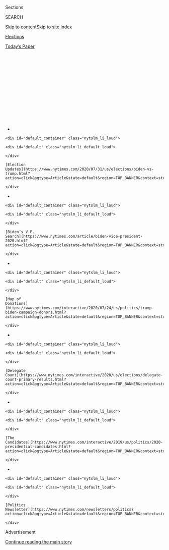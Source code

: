 <div id="app">

<div id="standalone-header">

<div class="interactive-masthead NYTAppHideMasthead css-qz70u6 e1suatyy0">

<div class="section css-ui9rw0 e1suatyy2">

<div class="css-eph4ug er09x8g0">

<div class="css-6n7j50">

</div>

<span class="css-1dv1kvn">Sections</span>

<div class="css-10488qs">

<span class="css-1dv1kvn">SEARCH</span>

</div>

[Skip to content](#site-content)[Skip to site
index](#site-index)

</div>

<div id="masthead-section-label" class="css-1wr3we4 eaxe0e00">

[Elections](https://www.nytimes.com/news-event/2020-election)

</div>

<div class="css-10698na e1huz5gh0">

</div>

</div>

<div id="masthead-bar-one" class="section hasLinks css-15hmgas e1csuq9d3">

<div class="css-uqyvli e1csuq9d0">

</div>

<div class="css-1uqjmks e1csuq9d1">

</div>

<div class="css-9e9ivx">

[](https://myaccount.nytimes.com/auth/login?response_type=cookie&client_id=vi)

</div>

<div class="css-1bvtpon e1csuq9d2">

[Today’s
Paper](https://www.nytimes.com/section/todayspaper)

</div>

</div>

</div>

<div class="css-1aor85t" style="opacity:0.000000001;z-index:-1;visibility:hidden">

<div class="css-1hqnpie">

<div class="css-epjblv">

<span class="css-17xtcya">[Elections](/news-event/2020-election)</span><span class="css-x15j1o">|</span><span class="css-fwqvlz">Joe
Biden: Who He Is and What He Stands
For</span>

</div>

<div class="css-k008qs">

<div class="css-1iwv8en">

<span class="css-18z7m18"></span>

<div>

</div>

</div>

<span class="css-1n6z4y">https://nyti.ms/2NTAZqQ</span>

<div class="css-1705lsu">

<div class="css-4xjgmj">

<div class="css-4skfbu" data-role="toolbar" data-aria-label="Social Media Share buttons, Save button, and Comments Panel with current comment count" data-testid="share-tools">

  - 
  - 
  - 
  - 
    
    <div class="css-6n7j50">
    
    </div>

  - 

</div>

</div>

</div>

</div>

</div>

</div>

<div id="NYT_TOP_BANNER_REGION" class="css-mij9hh">

<div>

<div id="styln-elections-notifications-menu" class="section interactive-content interactive-size-medium css-1xxkt5x">

<div class="css-17ih8de interactive-body">

<div class="nytslm_innerContainer" data-aria-live="polite">

<div class="nytslm_title">

</div>

  - 
    
    <div id="default_container" class="nytslm_li_loud">
    
    <div id="default" class="nytslm_li_default_loud">
    
    </div>
    
    [Election
    Updates](https://www.nytimes.com/2020/07/31/us/elections/biden-vs-trump.html?action=click&pgtype=Article&state=default&region=TOP_BANNER&context=storylines_menu)
    
    </div>

  - 
    
    <div id="default_container" class="nytslm_li_loud">
    
    <div id="default" class="nytslm_li_default_loud">
    
    </div>
    
    [Biden’s V.P.
    Search](https://www.nytimes.com/article/biden-vice-president-2020.html?action=click&pgtype=Article&state=default&region=TOP_BANNER&context=storylines_menu)
    
    </div>

  - 
    
    <div id="default_container" class="nytslm_li_loud">
    
    <div id="default" class="nytslm_li_default_loud">
    
    </div>
    
    [Map of
    Donations](https://www.nytimes.com/interactive/2020/07/24/us/politics/trump-biden-campaign-donors.html?action=click&pgtype=Article&state=default&region=TOP_BANNER&context=storylines_menu)
    
    </div>

  - 
    
    <div id="default_container" class="nytslm_li_loud">
    
    <div id="default" class="nytslm_li_default_loud">
    
    </div>
    
    [Delegate
    Count](https://www.nytimes.com/interactive/2020/us/elections/delegate-count-primary-results.html?action=click&pgtype=Article&state=default&region=TOP_BANNER&context=storylines_menu)
    
    </div>

  - 
    
    <div id="default_container" class="nytslm_li_loud">
    
    <div id="default" class="nytslm_li_default_loud">
    
    </div>
    
    [The
    Candidates](https://www.nytimes.com/interactive/2019/us/politics/2020-presidential-candidates.html?action=click&pgtype=Article&state=default&region=TOP_BANNER&context=storylines_menu)
    
    </div>

  - 
    
    <div id="default_container" class="nytslm_li_loud">
    
    <div id="default" class="nytslm_li_default_loud">
    
    </div>
    
    [Politics
    Newsletter](https://www.nytimes.com/newsletters/politics?action=click&pgtype=Article&state=default&region=TOP_BANNER&context=storylines_menu)
    
    </div>

</div>

</div>

</div>

</div>

</div>

<div id="top-wrapper" class="css-1sy8kpn">

<div id="top-slug" class="css-l9onyx">

Advertisement

</div>

[Continue reading the main
story](#after-top)

<div class="ad top-wrapper" style="text-align:center;height:100%;display:block;min-height:250px">

<div id="top" class="place-ad" data-position="top" data-size-key="top">

</div>

</div>

<div id="after-top">

</div>

</div>

</div>

<div id="site-content" data-role="main">

# Joe Biden: Who He Is and What He Stands For

<div class="css-1vegfwe interactive-byline-container">

By [<span class="css-1baulvz last-byline" itemprop="name">Katie
Glueck</span>](https://www.nytimes.com/by/katie-glueck)Updated Jul 14,
2020

</div>

<div class="css-1vegfwe interactive-translations-container">

<div class="css-1rk3c06">

[Leer en
español](https://www.nytimes.com/es/interactive/2020/espanol/estados-unidos/joe-biden-elecciones.html "Read in Spanish")

</div>

</div>

<div id="interactive-standalone-sharetools" class="css-wkcogx">

<div>

<div class="interactive-sharetools css-9z2bwm" data-role="toolbar" data-aria-label="Social Media Share buttons, Save button, and Comments Panel with current comment count" data-testid="share-tools">

  - 
  - 
  - 
  - 
    
    <div class="css-6n7j50">
    
    </div>

</div>

</div>

</div>

<div id="joe-biden" class="section interactive-standard interactive-content interactive-size-scoop css-1davkue" data-id="100000006695707">

<div class="css-17ih8de interactive-body">

<div data-prd-dropzone-below-masthead="100000006700124">

</div>

<div class="g-story g-freebird g-max-limit" data-preview-slug="2019-03-10-vi-freebird">

<div class="g-section g-candidate-top">

<div class="g-inner-wrap">

## <span class="g-kicker-text">[2020 Candidates](https://www.nytimes.com/interactive/2019/us/politics/2020-presidential-candidates.html) </span> <span class="g-party-label" style="color:#1980c3;">Presumptive Democratic Nominee </span>

<div class="g-text-wrap">

# Joe Biden

The former vice president, now the presumptive Democratic nominee, says
he can build on the Obama legacy and unite the country in a challenging
time.

</div>

</div>

<div class="g-image-wrap">

![Joe
Biden](https://static01.nyt.com/packages/flash/multimedia/ICONS/transparent.png)

</div>

</div>

<div class="g-section g-basics">

## Who is Joe Biden?

<div class="g-bullets">

77 years old

Born in Scranton, Pa.; lives in Wilmington, Del.

Six-term senator from Delaware first elected in 1972; 47th vice
president of the United States

Also sought the Democratic nomination for president in ’88 and ’08

</div>

</div>

<div class="g-section g-issues">

## Biden’s signature issues

Mr. Biden, who has served in public life for around a half-century, is
emphasizing his government experience, seeking to cast himself as a
steady, seasoned hand in a dangerous and uncertain world.

As the coronavirus crisis has unfolded, he has looked for ways to help
voters picture him as commander in chief, formulating recommendations
rooted in advice from health care and economics experts. Those
suggestions include making coronavirus tests broadly accessible, and
free. He has said there should be no out-of-pocket cost for patients to
receive an eventual vaccine, either. And he has been sharply critical of
[President
Trump](https://www.nytimes.com/interactive/2020/us/elections/donald-trump.html)’s
response to the virus, accusing him of reacting too slowly.

Mr. Biden served as vice president in the Obama administration during
the passage of the Affordable Care Act, and health care remains a top
priority for him. It’s an issue he often discusses in the context of his
family’s personal tragedies: He lost his first wife and an infant
daughter in a car accident in 1972, and in 2015, his son Beau Biden died
of brain cancer. Health care, he said [in an early television
ad](https://www.nytimes.com/2019/08/27/us/politics/joe-biden-ad-personal.html),
is “personal” to him. He supports adding a public option to the
Affordable Care Act, but opposes “Medicare for all,” the sweeping
single-payer measure advocated by some progressives in his party,
including Senator Bernie Sanders.

Mr. Biden, who served for decades in the Senate, firmly believes in the
value of bipartisanship and insists on extending overtures to
Republicans even in a moment when many in his own party don’t see
negotiating partners on the other side. As a former chairman of the
Senate Foreign Relations Committee, he also speaks passionately about
asserting and defending America’s role as a leader on the global
stage.

</div>

<div class="g-section g-questions">

## Three questions about Joe Biden

<div class="g-qa">

### **1. Would Joe Biden be the oldest president in history?**

[Yes](https://www.nytimes.com/2019/07/29/us/politics/joe-biden-age.html).
He would be the oldest president in history at his inauguration, at age
78. Mr. Trump, who is currently 73, would also be the oldest president
ever if he wins a second term.

</div>

<div class="g-qa">

### **2. Where is Joe Biden from?**

Mr. Biden was born in Scranton, Pa., in 1942, and moved to Delaware as a
child. As a politician, he has maintained close political ties to both
states, though Mr. Trump has accused Mr. Biden of having “deserted”
Pennsylvania.

“I was in third grade,” Mr. Biden [shot
back](https://www.nytimes.com/2019/05/28/us/politics/trump-biden-north-korea.html)[.](https://www.nytimes.com/2019/05/28/us/politics/trump-biden-north-korea.html)

He continues to maintain strong ties to Pennsylvania, a critical general
election battleground that Mr. Trump won in 2016, and he has based his
campaign headquarters in Philadelphia.

</div>

<div class="g-qa">

### **3. What role does the Obama era play in Joe Biden’s campaign?**

A big one. Mr. Obama did not endorse Mr. Biden until the primary race
was settled, but he and Mr. Biden [forged a close relationship in his
administration](https://www.nytimes.com/2019/08/16/us/politics/biden-obama-history.html).
Mr. Biden talks about their friendship frequently, as well as the work
they did together on issues ranging from health care to foreign policy.

Throughout the primary, some of Mr. Biden’s biggest applause at campaign
events came as he praised Mr. Obama. And many Democratic voters,
especially African-American voters, have cited his relationship with Mr.
Obama and nostalgia for that administration in explaining their current
support for Mr. Biden. Now that the primary is over, Mr. Biden is also
focused on winning the enthusiastic support of Democrats who supported
other candidates and are lukewarm toward his candidacy — and his
campaign must also think about engaging independent voters and moderate
Republicans.

</div>

</div>

<div class="g-section g-quote">

<div class="quote-bar">

</div>

### “If we give Donald Trump eight years in the White House, he will forever and fundamentally alter the character of this nation, who we are, and I cannot stand by and watch that happen.”

<div class="g-attribution">

<div class="g-image">

![](https://static01.nyt.com/newsgraphics/2019/08/01/candidate-pages/b4522271a4f73426d5de7437ff4d0aa6b616b469/biden-circle.png)

</div>

<div class="g-info">

##### Joe Biden

</div>

</div>

</div>

<div class="g-asset g-video" style="max-width: 720px">

## Video profile of Joe Biden

<div class="g-asset_inner">

<div id="scoop-video-100000006401476" class="g-scoop-vhs" data-options="{&quot;autoplay&quot;:&quot;false&quot;,&quot;ratio&quot;:&quot;16:9&quot;}">

</div>

</div>

<div class="g-source">

<span class="g-caption">April 25, 2019</span>

</div>

</div>

<div class="g-section g-coverage">

## Learn more about Biden

<div class="g-bullets">

[In one
week](https://www.nytimes.com/2020/04/15/us/politics/elizabeth-warren-endorse-biden.html?action=click&module=RelatedLinks&pgtype=Article),
Bernie Sanders, Barack Obama and Elizabeth Warren endorsed Mr. Biden.

The pandemic is [testing Mr. Biden’s patience and political
imagination](https://www.nytimes.com/2020/04/25/us/politics/joe-biden-coronavirus-quarantine.html)
as he attempts to win the presidency from his basement.

[This Supreme Court battle explains
why](https://www.nytimes.com/2019/09/07/us/politics/joe-biden-bork-supreme-court.html)
Mr. Biden firmly believes in bipartisanship.

Here’s why many working-class voters [view Mr. Biden as one of their
own](https://www.nytimes.com/2019/11/19/us/politics/joe-biden-working-class.html).

</div>

<div class="g-lastest">

### Latest coverage

<div class="g-latest g-item g-0">

[The Unconventional Convention Season: A Conversation About the 2020
Election](https://www.nytimes.com/2020/07/14/us/politics/2020-political-conventions.html)

July 14, 2020

</div>

<div class="g-latest g-item g-1">

[Biden Announces $2 Trillion Climate
Plan](https://www.nytimes.com/2020/07/14/us/politics/biden-climate-plan.html)

July 14, 2020

</div>

<div class="g-latest g-item g-2">

[Trump Continues Criticism of Movement to Defund the
Police](https://www.nytimes.com/2020/07/13/us/politics/trump-police-reform.html)

July 13, 2020

</div>

<div class="g-latest g-item g-3">

[Some Republicans Say Florida Convention Is ‘a Risk You Have to
Take’](https://www.nytimes.com/2020/07/13/us/elections/biden-vs-trump.html)

July 13,
2020

</div>

</div>

</div>

</div>

</div>

</div>

</div>

<div id="standalone-footer">

<div>

<div>

<div id="interactive-footer-wrapper">

<div class="css-i29ckm">

<div class="interactive-sharetools css-9z2bwm" data-role="toolbar" data-aria-label="Social Media Share buttons, Save button, and Comments Panel with current comment count" data-testid="share-tools">

  - 
  - 
  - 
  - 
    
    <div class="css-6n7j50">
    
    </div>

</div>

</div>

<div>

<div id="NYT_BELOW_MAIN_CONTENT_REGION">

<div>

<div id="STLYN_guide_v1_STYLN_guide_a" class="section css-l08pwh interactive-content interactive-size-medium">

<div class="css-17ih8de interactive-body">

<div class="g-story g-freebird g-max-limit" data-preview-slug="styln-scroll-guide">

</div>

<div id="g-electionguide-id" class="g-electionguide">

<div class="g-electionguide-container">

<div class="g-electionguide-wrapper">

<div class="g-electionguide-logo">

</div>

# Our 2020 Election Guide

Updated July 31, 2020

  - 
    
    -----
    
    ## The Latest
    
      - President Trump’s assault on the Postal Service is intersecting
        with his attacks on mail-in voting. [Voting rights groups say it
        is a recipe for
        disaster.](https://www.nytimes.com/2020/07/31/us/politics/trump-usps-mail-delays.html?action=click&pgtype=Article&state=default&region=BELOW_MAIN_CONTENT&context=storylines_guide)

  - 
    
    -----
    
    ## Biden’s V.P. Search
    
      - [Here are 13
        women](https://www.nytimes.com/article/biden-vice-president-2020.html?action=click&pgtype=Article&state=default&region=BELOW_MAIN_CONTENT&context=storylines_guide)
        who have been under consideration to be Joe Biden’s running
        mate, and why each might be chosen — and might not be.

  - 
    
    -----
    
    ## Keep Up With Our Coverage
    
      - Get an
        [email](https://www.nytimes.com/newsletters/politics?action=click&pgtype=Article&state=default&region=BELOW_MAIN_CONTENT&context=storylines_guide)
        recapping the day’s news
    
    <!-- end list -->
    
      - Download our mobile app on
        [iOS](https://apps.apple.com/us/app/nytimes/id284862083?ls=1&mat_click_id=5c79ae7455014fd1bd66b5610c05b8f2-20191112-16948&referrer=mat_click_id%3D5c79ae7455014fd1bd66b5610c05b8f2-20191112-16948%26link_click_id%3D722930677036718082)
        and
        [Android](http://a.localytics.com/android?id=com.nytimes.android&referrer=utm_source%3Dother_nyt_mobile_web%26utm_medium%3DWeb%2520page%26utm_term%3DGeneral%2520Mobile%2520Page%26utm_campaign%3DNYT%2520Mobile%2520General%2520Page)
        and turn on Breaking News and Politics alerts

</div>

</div>

</div>

</div>

</div>

</div>

</div>

</div>

<div id="bottom-wrapper" class="css-1ede5it">

<div id="bottom-slug" class="css-l9onyx">

Advertisement

</div>

[Continue reading the main
story](#after-bottom)

<div id="bottom" class="ad bottom-wrapper" style="text-align:center;height:100%;display:block;min-height:90px">

</div>

<div id="after-bottom">

</div>

</div>

## Site Index

<div>

</div>

## Site Information Navigation

  - [© <span>2020</span> <span>The New York Times
    Company</span>](https://help.nytimes.com/hc/en-us/articles/115014792127-Copyright-notice)

<!-- end list -->

  - [NYTCo](https://www.nytco.com/)
  - [Contact
    Us](https://help.nytimes.com/hc/en-us/articles/115015385887-Contact-Us)
  - [Work with us](https://www.nytco.com/careers/)
  - [Advertise](https://nytmediakit.com/)
  - [T Brand Studio](http://www.tbrandstudio.com/)
  - [Your Ad
    Choices](https://www.nytimes.com/privacy/cookie-policy#how-do-i-manage-trackers)
  - [Privacy](https://www.nytimes.com/privacy)
  - [Terms of
    Service](https://help.nytimes.com/hc/en-us/articles/115014893428-Terms-of-service)
  - [Terms of
    Sale](https://help.nytimes.com/hc/en-us/articles/115014893968-Terms-of-sale)
  - [Site
    Map](https://spiderbites.nytimes.com)
  - [Help](https://help.nytimes.com/hc/en-us)
  - [Subscriptions](https://www.nytimes.com/subscription?campaignId=37WXW)

</div>

</div>

</div>

</div>

</div>
